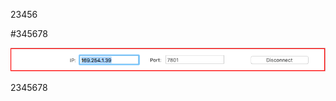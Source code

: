 
23456

#345678

![Image](https://github.com/hellowangjingfei/pngImage/blob/master/001.png)

2345678